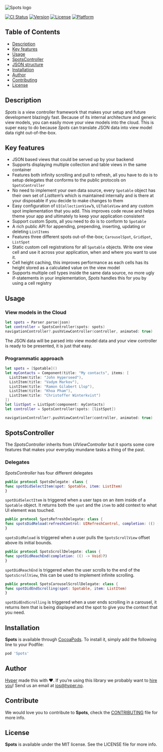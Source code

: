 ![Spots logo](https://raw.githubusercontent.com/hyperoslo/Spots/master/Images/logo_v3.png)

[![CI Status](http://img.shields.io/travis/hyperoslo/Spots.svg?style=flat)](https://travis-ci.org/hyperoslo/Spots)
[![Version](https://img.shields.io/cocoapods/v/Spots.svg?style=flat)](http://cocoadocs.org/docsets/Spots)
[![License](https://img.shields.io/cocoapods/l/Spots.svg?style=flat)](http://cocoadocs.org/docsets/Spots)
[![Platform](https://img.shields.io/cocoapods/p/Spots.svg?style=flat)](http://cocoadocs.org/docsets/Spots)

## Table of Contents

* [Description](#description)
* [Key features](#key-features)
* [Usage](#usage)
* [SpotsController](#spotscontroller)
* [JSON structure](#json-structure)
* [Installation](#installation)
* [Author](#author)
* [Contributing](#contributing)
* [License](#license)

## Description

*Spots* is a view controller framework that makes your setup and future
development blazingly fast. Because of its internal architecture and
generic view models, you can easily move your view models into
the cloud. This is super easy to do because *Spots* can translate
JSON data into view model data right out-of-the-box.

## Key features

- JSON based views that could be served up by your backend
- Supports displaying multiple collection and table views in the same container
- Features both infinity scrolling and pull to refresh, all you have to do is to setup delegates that conforms to the public protocols on `SpotsController`
- No need to implement your own data source, every `Spotable` object has their own set of *ListItem*’s which is maintained internally and is there at your disposable if you decide to make changes to them
- Easy configuration of `UICollectionView`’s, `UITableView` and any custom spot implementation that you add. This improves code reuse and helps theme your app and ultimately to keep your application consistent
- Support custom Spots, all you need to do is to conform to `Spotable`
- A rich public API for appending, prepending, inserting, updating or deleting `ListItems`
- Features three different spots out-of-the-box; `CarouselSpot`, `GridSpot`, `ListSpot`
- Static custom cell registrations for all `Spotable` objects. Write one view cell and use it across your application, when and where you want to use it.
- Cell height caching, this improves performance as each cells has its height stored as a calculated value on the view model
- Supports multiple cell types inside the same data source, no more ugly if-statements in your implementation, *Spots* handles this for you by using a cell registry

## Usage

### View models in the Cloud
```swift
let spots = Parser.parse(json)
let controller = SpotsController(spots: spots)
navigationController?.pushViewController(controller, animated: true)
```

The JSON data will be parsed into view model data and your view controller is ready to be presented, it is just that easy.

### Programmatic approach
```swift
let spots = [Spotable]()
let myContacts = Component(title: "My contacts", items: [
  ListItem(title: "John Hyperseed"),
  ListItem(title: "Vadym Markov"),
  ListItem(title: "Ramon Gilabert Llop"),
  ListItem(title: "Khoa Pham"),
  ListItem(title: "Christoffer Winterkvist")
])
let listSpot = ListSpot(component: myContacts)
let controller = SpotsController(spots: [listSpot])

navigationController?.pushViewController(controller, animated: true)
```

## SpotsController
The *SpotsController* inherits from *UIViewController* but it sports some core features that makes your everyday mundane tasks a thing of the past.

### Delegates
*SpotsController* has four different delegates

```swift
public protocol SpotsDelegate: class {
func spotDidSelectItem(spot: Spotable, item: ListItem)
}
```

`spotDidSelectItem` is triggered when a user taps on an item inside of a `Spotable` object. It returns both the `spot` and the `item` to add context to what UI element was touched.

```swift
public protocol SpotsRefreshDelegate: class {
func spotsDidReload(refreshControl: UIRefreshControl, completion: (() -> Void)?)
}
```

`spotsDidReload` is triggered when a user pulls the `SpotsScrollView` offset above its initial bounds.

```swift
public protocol SpotsScrollDelegate: class {
func spotDidReachEnd(completion: (() -> Void)?)
}
```

`spotDidReachEnd` is triggered when the user scrolls to the end of the `SpotsScrollView`, this can be used to implement infinite scrolling.

```swift
public protocol SpotsCarouselScrollDelegate: class {
func spotDidEndScrolling(spot: Spotable, item: ListItem)
}
```

`spotDidEndScrolling` is triggered when a user ends scrolling in a carousel, it returns item that is being displayed and the spot to give you the context that you need.

## Installation

**Spots** is available through [CocoaPods](http://cocoapods.org). To install
it, simply add the following line to your Podfile:

```ruby
pod 'Spots'
```

## Author

[Hyper](http://hyper.no) made this with ❤️. If you’re using this library we probably want to [hire you](https://github.com/hyperoslo/iOS-playbook/blob/master/HYPER_RECIPES.md)! Send us an email at ios@hyper.no.

## Contribute

We would love you to contribute to **Spots**, check the [CONTRIBUTING](https://github.com/hyperoslo/Spots/blob/master/CONTRIBUTING.md) file for more info.

## License

**Spots** is available under the MIT license. See the LICENSE file for more info.
